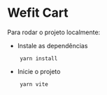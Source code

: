 # Wefit Cart

Para rodar o projeto localmente: 
- Instale as dependências
```
    yarn install
```
- Inicie o projeto
```
    yarn vite
```
